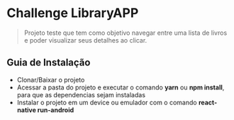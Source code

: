 # Challenge LibraryAPP
>Projeto teste que tem como objetivo navegar entre uma lista de livros e poder visualizar seus detalhes ao clicar.

## Guia de Instalação
- Clonar/Baixar o projeto
- Acessar a pasta do projeto e executar o comando **yarn** ou **npm install**, para que as dependencias sejam instaladas
- Instalar o projeto em um device ou emulador com o comando **react-native run-android**
